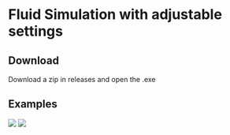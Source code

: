 # Fluid Simulation with adjustable settings
## Download
Download a zip in releases and open the .exe
## Examples
![](https://github.com/Soawii/FluidSimulation/blob/master/images/fluid2.gif)
![](https://github.com/Soawii/FluidSimulation/blob/master/images/maze.gif)
